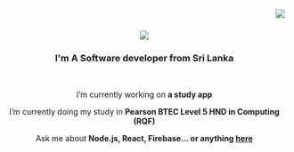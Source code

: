 <img align="right" src="https://visitor-badge.laobi.icu/badge?page_id=musthaq-muaadh.musthaq-muaadh"/>

<h1 align="center">
    <img src="https://readme-typing-svg.herokuapp.com/?font=Righteous&size=35&center=true&vCenter=true&width=500&height=70&duration=4000&lines=Hi+There!+👋;+I'm+Musthaq+Muaadh!;" />
</h1>

<h3 align="center">I'm A Software developer from Sri Lanka</h3>

<br/>

<div align="center">
 
 I’m currently working on **a study app**
 
 I’m currently doing my study in **Pearson BTEC Level 5 HND in Computing (RQF)**

Ask me about **Node.js, React, Firebase... or anything [here](https://github.com/musthaq-muaadh/musthaq-muaadh/issues)**

</div>
